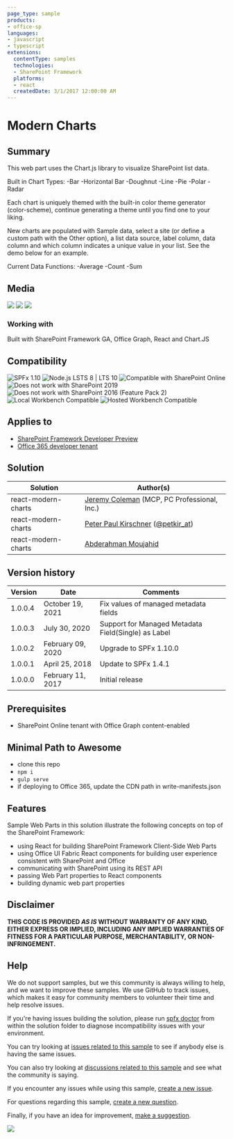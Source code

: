 ```yaml
---
page_type: sample
products:
- office-sp
languages:
- javascript
- typescript
extensions:
  contentType: samples
  technologies:
  - SharePoint Framework
  platforms:
  - react
  createdDate: 3/1/2017 12:00:00 AM
---
```

# Modern Charts

## Summary

This web part uses the Chart.js library to visualize SharePoint list data.

Built in Chart Types:
-Bar
-Horizontal Bar
-Doughnut
-Line
-Pie
-Polar
-Radar

Each chart is uniquely themed with the built-in color theme generator (color-scheme), continue generating a theme until you find one to your liking.

New charts are populated with Sample data, select a site (or define a custom path with the Other option), a list data source, label column, data column and which column indicates a unique value in your list.  See the demo below for an example.

Current Data Functions:
-Average
-Count
-Sum

## Media

![](https://raw.githubusercontent.com/jcoleman-pcprofessional/Modern-Charts/master/assets/modern-chart2.png)
![](https://raw.githubusercontent.com/jcoleman-pcprofessional/Modern-Charts/master/assets/modern-charts.png)
![](https://raw.githubusercontent.com/jcoleman-pcprofessional/Modern-Charts/master/assets/Modern-Charts.gif)

### Working with

Built with SharePoint Framework GA, Office Graph, React and Chart.JS


## Compatibility

![SPFx 1.10](https://img.shields.io/badge/SPFx-1.10.0-green.svg) 
![Node.js LSTS 8 | LTS 10](https://img.shields.io/badge/Node.js-LTS%208%20%7C%20v10-green.svg) 
![Compatible with SharePoint Online](https://img.shields.io/badge/SharePoint%20Online-Compatible-green.svg)
![Does not work with SharePoint 2019](https://img.shields.io/badge/SharePoint%20Server%202019-Incompatible-red.svg "SharePoint Server 2019 requires SPFx 1.4.1 or lower")
![Does not work with SharePoint 2016 (Feature Pack 2)](https://img.shields.io/badge/SharePoint%20Server%202016%20(Feature%20Pack%202)-Incompatible-red.svg "SharePoint Server 2016 Feature Pack 2 requires SPFx 1.1")
![Local Workbench Compatible](https://img.shields.io/badge/Local%20Workbench-Compatible-green.svg)
![Hosted Workbench Compatible](https://img.shields.io/badge/Hosted%20Workbench-Compatible-green.svg)

## Applies to

* [SharePoint Framework Developer Preview](https://docs.microsoft.com/sharepoint/dev/spfx/sharepoint-framework-overview)
* [Office 365 developer tenant](https://docs.microsoft.com/sharepoint/dev/spfx/set-up-your-developer-tenant)

## Solution

Solution|Author(s)
--------|---------
react-modern-charts|[Jeremy Coleman](https://github.com/jcoleman-pcprofessional) (MCP, PC Professional, Inc.)
react-modern-charts|[Peter Paul Kirschner](https://github.com/petkir) ([@petkir_at](https://twitter.com/petkir_at))
react-modern-charts|[Abderahman Moujahid](https://github.com/Abderahman88)

## Version history

Version|Date|Comments
-------|----|--------
1.0.0.4|October 19, 2021| Fix values of managed metadata fields
1.0.0.3|July 30, 2020| Support for Managed Metadata Field(Single) as Label
1.0.0.2|February 09, 2020| Upgrade to SPFx 1.10.0
1.0.0.1|April 25, 2018|Update to SPFx 1.4.1
1.0.0.0|February 11, 2017|Initial release

## Prerequisites

- SharePoint Online tenant with Office Graph content-enabled

## Minimal Path to Awesome

- clone this repo
- `npm i`
- `gulp serve`
- if deploying to Office 365, update the CDN path in write-manifests.json

## Features

Sample Web Parts in this solution illustrate the following concepts on top of the SharePoint Framework:

- using React for building SharePoint Framework Client-Side Web Parts
- using Office UI Fabric React components for building user experience consistent with SharePoint and Office
- communicating with SharePoint using its REST API
- passing Web Part properties to React components
- building dynamic web part properties

## Disclaimer

**THIS CODE IS PROVIDED *AS IS* WITHOUT WARRANTY OF ANY KIND, EITHER EXPRESS OR IMPLIED, INCLUDING ANY IMPLIED WARRANTIES OF FITNESS FOR A PARTICULAR PURPOSE, MERCHANTABILITY, OR NON-INFRINGEMENT.**

## Help

We do not support samples, but we this community is always willing to help, and we want to improve these samples. We use GitHub to track issues, which makes it easy for  community members to volunteer their time and help resolve issues.

If you're having issues building the solution, please run [spfx doctor](https://pnp.github.io/cli-microsoft365/cmd/spfx/spfx-doctor/) from within the solution folder to diagnose incompatibility issues with your environment.

You can try looking at [issues related to this sample](https://github.com/pnp/sp-dev-fx-webparts/issues?q=label%3Areact-modern-charts) to see if anybody else is having the same issues.

You can also try looking at [discussions related to this sample](https://github.com/pnp/sp-dev-fx-webparts/discussions?discussions_q=label%3Areact-modern-charts) and see what the community is saying.

If you encounter any issues while using this sample, [create a new issue](https://github.com/pnp/sp-dev-fx-webparts/issues/new?assignees=&labels=Needs%3A+Triage+%3Amag%3A%2Ctype%3Abug-suspected&template=bug-report.yml&sample=react-modern-charts&authors=@jcoleman-pcprofessional%20@petkir%20@Abderahman88&title=react-modern-charts%20-%20).

For questions regarding this sample, [create a new question](https://github.com/pnp/sp-dev-fx-webparts/issues/new?assignees=&labels=Needs%3A+Triage+%3Amag%3A%2Ctype%3Abug-suspected&template=question.yml&sample=react-modern-charts&authors=@jcoleman-pcprofessional%20@petkir%20@Abderahman88&title=react-modern-charts%20-%20).

Finally, if you have an idea for improvement, [make a suggestion](https://github.com/pnp/sp-dev-fx-webparts/issues/new?assignees=&labels=Needs%3A+Triage+%3Amag%3A%2Ctype%3Abug-suspected&template=suggestion.yml&sample=react-modern-charts&authors=@jcoleman-pcprofessional%20@petkir%20@Abderahman88&title=react-modern-charts%20-%20).

![](https://telemetry.sharepointpnp.com/sp-dev-fx-webparts/samples/react-modern-charts)
